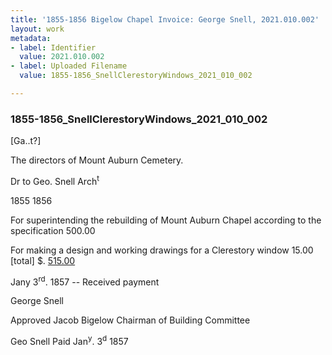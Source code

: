 ```yaml
---
title: '1855-1856 Bigelow Chapel Invoice: George Snell, 2021.010.002'
layout: work
metadata:
- label: Identifier
  value: 2021.010.002
- label: Uploaded Filename
  value: 1855-1856_SnellClerestoryWindows_2021_010_002

---
```

<div class="pages">
<div id="page-1797478">
<h3><a name="page-1797478">1855-1856_SnellClerestoryWindows_2021_010_002</a></h3>
<div class="page-content">
<p>[Ga..t?]</p>
<p>The directors of Mount Auburn<span class='line-break'> </span>Cemetery.</p>
<p>Dr to Geo. Snell Arch<sup>t</sup></p>
<p>1855 1856</p>
<p>For superintending the re<span class='line-break'></span>building of Mount Auburn Chapel<span class='line-break'> </span>according to the specification 500.00</p>
<p>For making a design and<span class='line-break'> </span>working drawings for a Clerestory<span class='line-break'> </span>window 15.00<span class='line-break'> </span>[total] $. <u>515.00</u></p>
<p>Jany 3<sup>rd</sup>. 1857 --<span class='line-break'> </span>Received payment</p>
<p>George Snell</p>
<p>Approved Jacob Bigelow<span class='line-break'> </span>Chairman of<span class='line-break'> </span>Building Committee</p>
<p>Geo Snell<span class='line-break'> </span>Paid Jan<sup>y</sup>. 3<sup>d</sup> 1857</p>
</div>
</div>
<br />
</div>
